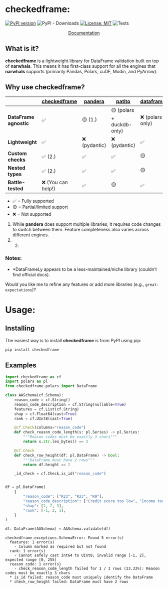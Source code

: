 # checkedframe:
[![PyPI version](https://badge.fury.io/py/checkedframe.svg)](https://badge.fury.io/py/checkedframe)
![PyPI - Downloads](https://img.shields.io/pypi/dm/checkedframe)
[![License: MIT](https://img.shields.io/badge/License-MIT-yellow.svg)](https://opensource.org/licenses/MIT)
![Tests](https://github.com/CangyuanLi/checkedframe/actions/workflows/tests.yaml/badge.svg)

<p align="center">
  <a href="https://cangyuanli.github.io/checkedframe/">Documentation</a>
<br>
</p>

## What is it?

**checkedframe** is a lightweight library for DataFrame validation built on top of **narwhals**. This means it has first-class support for all the engines that **narwhals** supports (primarily Pandas, Polars, cuDF, Modin, and PyArrow). 

## Why use checkedframe?


|                        | [checkedframe](https://github.com/cangyuanli/checkedframe) | [pandera](https://pandera.readthedocs.io/) | [patito](https://patito.readthedocs.io/) | [dataframely](https://github.com/...) |
| ---------------------- | ---------------------------------------------------------- | ------------------------------------------ | ---------------------------------------- | ------------------------------------- |
| **DataFrame agnostic** | ✅                                                          | 🟡 (1.)                                     | 🟡 (polars + duckdb-only)                 | ❌ (polars-only)                       |
| **Lightweight**        | ✅                                                          | ❌ (pydantic)                               | ❌ (pydantic)                             | ✅                                     |
| **Custom checks**      | ✅ (2.)                                                     | ✅                                          | ✅                                        | 🟡                                     |
| **Nested types**       | ✅ (2.)                                                     | ✅                                          | ✅                                        | 🟡                                     |
| **Battle-tested**      | ❌ (You can help!)                                          | ✅                                          | 🟡                                        | ✅                                     |

- ✅ = Fully supported  
- 🟡 = Partial/limited support  
- ❌ = Not supported  

1. While **pandera** does support multiple libraries, it requires code changes to switch between them. Feature completeness also varies across different engines.
2. 2. 

### Notes:  

- *DataFrameLy appears to be a less-maintained/niche library (couldn’t find official docs).  

Would you like me to refine any features or add more libraries (e.g., `great-expectations`)?

# Usage:

## Installing

The easiest way is to install **checkedframe** is from PyPI using pip:

```sh
pip install checkedframe
```

## Examples

```python
import checkedframe as cf
import polars as pl
from checkedframe.polars import DataFrame

class AASchema(cf.Schema):
    reason_code = cf.String()
    reason_code_description = cf.String(nullable=True)
    features = cf.List(cf.String)
    shap = cf.Float64(cast=True)
    rank = cf.UInt8(cast=True)

    @cf.Check(columns="reason_code")
    def check_reason_code_length(s: pl.Series) -> pl.Series:
        """Reason codes must be exactly 3 chars"""
        return s.str.len_bytes() == 3

    @cf.Check
    def check_row_height(df: pl.DataFrame) -> bool:
        """DataFrame must have 2 rows"""
        return df.height == 2

    _id_check = cf.Check.is_id("reason_code")


df = pl.DataFrame(
    {
        "reason_code": ["R23", "R23", "R9"],
        "reason_code_description": ["Credit score too low", "Income too low", None],
        "shap": [1, 2, 3],
        "rank": [-1, 2, 1],
    }
)

df: DataFrame[AASchema] = AASchema.validate(df)
```

```
checkedframe.exceptions.SchemaError: Found 5 error(s)
  features: 1 error(s)
    - Column marked as required but not found
  rank: 1 error(s)
    - Cannot safely cast Int64 to UInt8; invalid range [-1, 2], expected range [0, 255]
  reason_code: 1 error(s)
    - check_reason_code_length failed for 1 / 3 rows (33.33%): Reason codes must be exactly 3 chars
  * is_id failed: reason_code must uniquely identify the DataFrame
  * check_row_height failed: DataFrame must have 2 rows
```